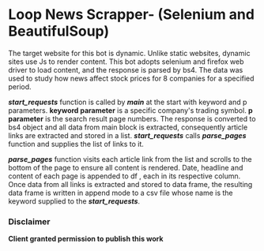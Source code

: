 # Loop News Scrapper- (Selenium and BeautifulSoup)
The target website for this bot is dynamic. Unlike static websites, dynamic sites use Js to render content. This bot adopts selenium and firefox web driver to load content, and the response is parsed by bs4. The data was used to study how news affect stock prices for 8 companies for a specified period.  

_**start_requests**_ function is called by _**main**_  at the start with keyword and p parameters. **keyword parameter** is a specific company's trading symbol. **p parameter** is the search result page numbers. The response is converted to bs4 object and all data from main block is extracted, consequently article links are extracted and stored in a list. _**start_requests**_ calls _**parse_pages**_ function and supplies the list of links to it.

_**parse_pages**_ function visits each article link from the list and scrolls to the bottom of the page to ensure all content is rendered. Date, headline and content of each page is appended to df , each in its respective column. Once data from all links is extracted and stored to data frame, the resulting data frame is written in append mode to a csv file whose name is the keyword supplied to the _**start_requests**_.

### Disclaimer
**Client granted permission to publish this work**
